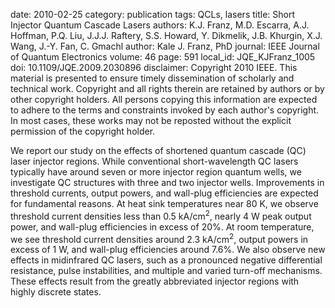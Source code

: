 date: 2010-02-25
category: publication
tags: QCLs, lasers
title: Short Injector Quantum Cascade Lasers
authors: K.J. Franz, M.D. Escarra, A.J. Hoffman, P.Q. Liu, J.J.J. Raftery, S.S. Howard, Y. Dikmelik, J.B. Khurgin, X.J. Wang, J.-Y. Fan, C. Gmachl
author: Kale J. Franz, PhD
journal: IEEE Journal of Quantum Electronics
volume: 46
page: 591
local_id: JQE_KJFranz_1005
doi: 10.1109/JQE.2009.2030896
disclaimer: Copyright 2010 IEEE. This material is presented to ensure timely dissemination of scholarly and technical work. Copyright and all rights therein are retained by authors or by other copyright holders. All persons copying this information are expected to adhere to the terms and constraints invoked by each author's copyright. In most cases, these works may not be reposted without the explicit permission of the copyright holder.

We report our study on the effects of shortened quantum cascade (QC) laser
injector regions. While conventional short-wavelength QC lasers typically have
around seven or more injector region quantum wells, we investigate QC structures
with three and two injector wells. Improvements in threshold currents, output
powers, and wall-plug efficiencies are expected for fundamental reasons. At heat
sink temperatures near 80 K, we observe threshold current densities less than
0.5 kA/cm<sup>2</sup>, nearly 4 W peak output power, and wall-plug efficiencies
in excess of 20%. At room temperature, we see threshold current densities around
2.3 kA/cm<sup>2</sup>, output powers in excess of 1 W, and wall-plug
efficiencies around 7.6%. We also observe new effects in midinfrared QC lasers,
such as a pronounced negative differential resistance, pulse instabilities, and
multiple and varied turn-off mechanisms. These effects result from the greatly
abbreviated injector regions with highly discrete states.